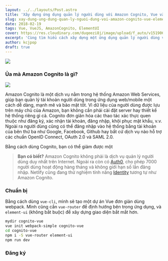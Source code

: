 ```yaml
---
layout: ../../layouts/Post.astro
title: 'Xây dựng ứng dụng quản lý người dùng với Amazon Cognito, Vue và Element UI'
slug: xay-dung-ung-dung-quan-ly-nguoi-dung-voi-amazon-cognito-vue-element-ui
date: 2018-02-19
tags: Vue, VueJS, AmazonCognito, ElementUI
cover: https://res.cloudinary.com/duqeezi8j/image/upload/f_auto/v1519064534/vue_sckxsn.jpg
excerpt: 'Cùng tìm hiểu cách xây dựng một ứng dụng quản lý người dùng với chi phí thấp mà hiệu quả.'
author: kcjpop
draft: true
---
```


![](https://res.cloudinary.com/duqeezi8j/image/upload/f_auto/v1519064534/vue_sckxsn.jpg)

### Ủa mà Amazon Cognito là gì?

![](https://res.cloudinary.com/duqeezi8j/image/upload/f_auto/v1519061718/cognito_cwactq.jpg)

Amazon Cognito là một dịch vụ nằm trong hệ thống Amazon Web Services, giúp bạn quản lý tài khoản người dùng trong ứng dụng web/mobile một cách dễ dàng, mạnh mẽ và bảo mật tốt. Vì dữ liệu của người dùng được lưu trên máy chủ của Amazon, bạn không cần phải cài đặt server hay thiết kế hệ thống riêng gì cả. Cognito đơn giản hóa các thao tác xác thực quen thuộc như đăng ký, xác nhận tài khoản, đăng nhập, khôi phục mật khẩu, v.v. Ngoài ra người dùng cũng có thể đăng nhập vào hệ thống bằng tài khoản của bên thứ ba như Google, Facebook, Github hay bất cứ dịch vụ nào hỗ trợ các chuẩn OpenID Connect, OAuth 2.0 và SAML 2.0.

Bằng cách dùng Cognito, bạn có thể giảm được một

> **Bạn có biết?**
> Amazon Cognito không phải là dịch vụ quản lý người dùng duy nhất trên Internet. Ngoài ra còn có [Auth0](https://auth0.com/pricing), cho phép 7000 người dùng hoạt động hàng tháng và không giới hạn số lần đăng nhập. Netlify cũng đang thử nghiệm tính năng [Identity](https://www.netlify.com/docs/identity/) tương tự như Amazon Cognito.

### Chuẩn bị

Bằng cách dùng `vue-cli`, mình sẽ tạo một dự án Vue đơn giản dùng webpack. Mình cũng cần `vue-router` để định hướng bên trong ứng dụng, và `element-ui` (không bắt buộc) để xây dựng giao diện bắt mắt hơn.

```bash
mydir cognito-vue
vue init webpack-simple cognito-vue
cd cognito-vue
npm i -S vue-router element-ui
npm run dev
```

### Đăng ký
